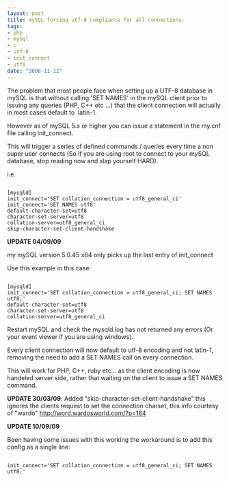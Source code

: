 ```yaml
--- 
layout: post
title: mySQL forcing utf-8 compliance for all connections.
tags: 
- php
- mysql
- c
- utf-8
- init_connect
- utf8
date: "2008-11-12"
---
```

The problem that most people face when setting up a UTF-8 database in mySQL is that without calling 'SET NAMES' in the mySQL client prior to issuing any queries (PHP, C++ etc ...) that the client connection will actually in most cases default to  latin-1.

However as of mySQL 5.x or higher you can issue a statement in the my.cnf file calling init_connect.

This will trigger a series of defined commands / queries every time a non super user connects (So if you are using root to connect to your mySQL database, stop reading now and slap yourself HARD).

i.e.

<code code="bash">
[mysqld]
init_connect='SET collation_connection = utf8_general_ci'
init_connect='SET NAMES utf8'
default-character-set=utf8
character-set-server=utf8
collation-server=utf8_general_ci
skip-character-set-client-handshake
</code>

<strong>UPDATE 04/09/09</strong>

my mySQL version 5.0.45 x64 only picks up the last entry of init_connect

Use this example in this case:

<code code="bash">
[mysqld]
init_connect='SET collation_connection = utf8_general_ci; SET NAMES utf8;'
default-character-set=utf8
character-set-server=utf8
collation-server=utf8_general_ci
</code>


Restart mySQL and check the mysqld.log has not returned any errors (Or your event viewer if you are using windows).

Every client connection will now default to utf-8 encoding and not latin-1, removing the need to add a SET NAMES call on every connection.

This will work for PHP, C++, ruby etc... as the client encoding is now handeled server side, rather that waiting on the client to issue a SET NAMES command.

<strong>UPDATE 30/03/09</strong>: Added "skip-character-set-client-handshake" this ignores the clients request to set the connection charset, this info courtesy of "wardo" <a href="http://word.wardosworld.com/?p=164 ">http://word.wardosworld.com/?p=164 </a>

<strong>UPDATE 10/09/09</strong>

Been having some issues with this working the workaround is to add this config as a single line:

<code>
init_connect='SET collation_connection = utf8_general_ci; SET NAMES utf8;'
</code>
